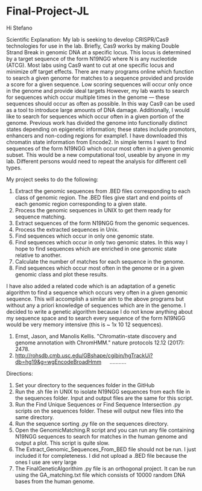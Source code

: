 # Final-Project-JL
Hi Stefano

Scientific Explanation:
	My lab is seeking to develop CRISPR/Cas9 technologies for use in the lab. Briefly, Cas9 works by making Double Strand Break in genomic DNA at a specific locus. This locus is determined by a target sequence of the form N19NGG where N is any nucleotide (ATCG). Most labs using Cas9 want to cut at one specific locus and minimize off target effects. There are many programs online which function to search a given genome for matches to a sequence provided and provide a score for a given sequence. Low scoring sequences will occur only once in the genome and provide ideal targets 
	However, my lab wants to search for sequences which occur multiple times in the genome — these sequences should occur as often as possible. In this way Cas9 can be used as a tool to introduce large amounts of DNA damage. Additionally, I would like to search for sequences which occur often in a given portion of the genome. Previous work has divided the genome into functionally distinct states depending on epigenetic information; these states include promotors, enhancers and non-coding regions for example1. I have downloaded this chromatin state information from Encode2. 
In simple terms I want to find sequences of the form N19NGG which occur most often in a given genomic subset. This would be a new computational tool, useable by anyone in my lab. Different persons would need to repeat the analysis for different cell types. 

My project seeks to do the following:
1.	Extract the genomic sequences from .BED files corresponding to each class of genomic region. The .BED files give start and end points of each genomic region corresponding to a given state. 
2.	Process the genomic sequences in UNIX to get them ready for sequence matching. 
3.	Extract sequences of the form N19NGG from the genomic sequences. 
4.	Process the extracted sequences in Unix.
5.	Find sequences which occur in only one genomic state. 
6.	Find sequences which occur in only two genomic states. In this way I hope to find sequences which are enriched in one genomic state relative to another.
7.	Calculate the number of matches for each sequence in the genome. 
8.	Find sequences which occur most often in the genome or in a given genomic class and plot these results. 

I have also added a related code which is an adaptation of a genetic algorithm to find a sequence which occurs very often in a given genomic sequence.  This will accomplish a similar aim to the above programs but without any a priori knowledge of sequences which are in the genome. I decided to write a genetic algorithm because I do not know anything about my sequence space and to search every sequence of the form N19NGG would be very memory intensive (this is ~ 1x 10 12 sequences).  

1.	Ernst, Jason, and Manolis Kellis. "Chromatin-state discovery and genome annotation with ChromHMM." nature protocols 12.12 (2017): 2478.
2.	http://rohsdb.cmb.usc.edu/GBshape/cgibin/hgTrackUi?db=hg19&g=wgEncodeBroadHmm
 
 ...........
 
Directions:
1.	Set your directory to the sequences folder in the GitHub
2.	Run the .sh file in UNIX to isolate N19NGG sequences from each file in the sequences folder. Input and output files are the same for this script.
3.	Run the Find Unique Sequences or Find Sequence Intersection .py scripts on the sequences folder. These will output new files into the same directory.
4.	Run the sequence sorting .py file on the sequences directory.
5.	Open the GenomicMatching.R script and you can run any file containing N19NGG sequences to search for matches in the human genome and output a plot. This script is quite slow. 
6.	The Extract_Genomic_Sequences_From_BED file should not be run. I just included it for completeness. I did not upload a .BED file because the ones I use are very large  
7.	The FinalGeneticAlgorithim .py file is an orthogonal project. It can be run using the GA_matching.txt file which consists of 10000 random DNA bases from the human genome. 

